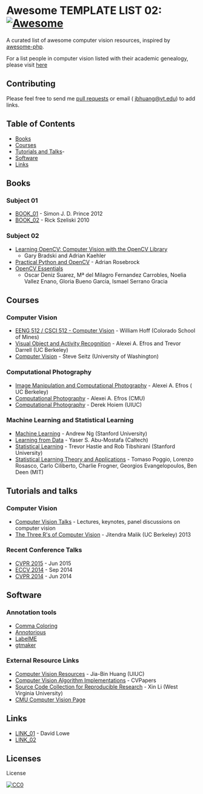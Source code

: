 # Awesome TEMPLATE LIST 02: [![Awesome](https://cdn.rawgit.com/sindresorhus/awesome/d7305f38d29fed78fa85652e3a63e154dd8e8829/media/badge.svg)](https://github.com/sindresorhus/awesome)

A curated list of awesome computer vision resources, inspired by [awesome-php](https://github.com/ziadoz/awesome-php).

For a list people in computer vision listed with their academic genealogy, please
visit [here](https://github.com/jbhuang0604/awesome-computer-vision/blob/master/people.md)

## Contributing

Please feel free to send me [pull requests](https://github.com/jbhuang0604/awesome-computer-vision/pulls) or email (
jbhuang@vt.edu) to add links.

## Table of Contents

- [Books](#books)
- [Courses](#courses)
- [Tutorials and Talks](#tutorials-and-talks)-
- [Software](#software)
- [Links](#links)


## Books

### Subject 01

* [BOOK_01](http://www.computervisionmodels.com/) - Simon J. D. Prince 2012
* [BOOK_02](http://szeliski.org/Book/) - Rick Szeliski 2010

### Subject 02

* [Learning OpenCV: Computer Vision with the OpenCV Library](http://www.amazon.com/Learning-OpenCV-Computer-Vision-Library/dp/0596516134)
  - Gary Bradski and Adrian Kaehler
* [Practical Python and OpenCV](https://www.pyimagesearch.com/practical-python-opencv/) - Adrian Rosebrock
* [OpenCV Essentials](http://www.amazon.com/OpenCV-Essentials-Oscar-Deniz-Suarez/dp/1783984244/ref=sr_1_1?s=books&ie=UTF8&qid=1424594237&sr=1-1&keywords=opencv+essentials#)
  - Oscar Deniz Suarez, Mª del Milagro Fernandez Carrobles, Noelia Vallez Enano, Gloria Bueno Garcia, Ismael Serrano
  Gracia

## Courses

### Computer Vision

* [EENG 512 / CSCI 512 - Computer Vision](http://inside.mines.edu/~whoff/courses/EENG512/) - William Hoff (Colorado
  School of Mines)
* [Visual Object and Activity Recognition](https://sites.google.com/site/ucbcs29443/) - Alexei A. Efros and Trevor
  Darrell (UC Berkeley)
* [Computer Vision](http://courses.cs.washington.edu/courses/cse455/12wi/) - Steve Seitz (University of Washington)

### Computational Photography

* [Image Manipulation and Computational Photography](http://inst.eecs.berkeley.edu/~cs194-26/fa14/) - Alexei A. Efros (
  UC Berkeley)
* [Computational Photography](http://graphics.cs.cmu.edu/courses/15-463/2012_fall/463.html) - Alexei A. Efros (CMU)
* [Computational Photography](https://courses.engr.illinois.edu/cs498dh3/) - Derek Hoiem (UIUC)

### Machine Learning and Statistical Learning

* [Machine Learning](https://www.coursera.org/learn/machine-learning) - Andrew Ng (Stanford University)
* [Learning from Data](https://work.caltech.edu/telecourse.html) - Yaser S. Abu-Mostafa (Caltech)
* [Statistical Learning](https://class.stanford.edu/courses/HumanitiesandScience/StatLearning/Winter2015/about) - Trevor
  Hastie and Rob Tibshirani (Stanford University)
* [Statistical Learning Theory and Applications](http://www.mit.edu/~9.520/fall14/) - Tomaso Poggio, Lorenzo Rosasco,
  Carlo Ciliberto, Charlie Frogner, Georgios Evangelopoulos, Ben Deen (MIT)

## Tutorials and talks

### Computer Vision

* [Computer Vision Talks](http://www.computervisiontalks.com/) - Lectures, keynotes, panel discussions on computer
  vision
* [The Three R's of Computer Vision](https://www.youtube.com/watch?v=Mqg6eorYRIQ) - Jitendra Malik (UC Berkeley) 2013

### Recent Conference Talks

- [CVPR 2015](http://www.pamitc.org/cvpr15/) - Jun 2015
- [ECCV 2014](http://videolectures.net/eccv2014_zurich/) - Sep 2014
- [CVPR 2014](http://techtalks.tv/cvpr-2014-oral-talks/) - Jun 2014


## Software

### Annotation tools

* [Comma Coloring](http://commacoloring.herokuapp.com/)
* [Annotorious](https://annotorious.github.io/)
* [LabelME](http://labelme.csail.mit.edu/Release3.0/)
* [gtmaker](https://github.com/sanko-shoko/gtmaker)

### External Resource Links

* [Computer Vision Resources](https://sites.google.com/site/jbhuang0604/resources/vision) - Jia-Bin Huang (UIUC)
* [Computer Vision Algorithm Implementations](http://www.cvpapers.com/rr.html) - CVPapers
* [Source Code Collection for Reproducible Research](http://www.csee.wvu.edu/~xinl/reproducible_research.html) - Xin
  Li (West Virginia University)
* [CMU Computer Vision Page](http://www.cs.cmu.edu/afs/cs/project/cil/ftp/html/v-source.html)


## Links

* [LINK_01](http://www.cs.ubc.ca/~lowe/vision.html) - David Lowe
* [LINK_02](http://hci.iwr.uni-heidelberg.de/Links/German_Vision/)

## Licenses

License

[![CC0](http://i.creativecommons.org/p/zero/1.0/88x31.png)](http://creativecommons.org/publicdomain/zero/1.0/)

